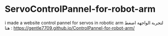# ServoControlPannel-for-robot-arm
i made a website control pannel for servos in robotic arm 
لتجربة الواجهة اضغط هنا :
https://gentle7709.github.io/ControlPannel-for-robot-arm/
